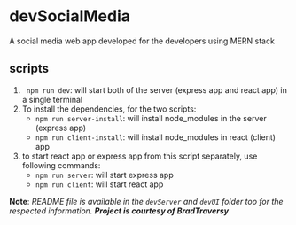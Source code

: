 # devSocialMedia
A social media web app developed for the developers using MERN stack

## scripts
1. ``` npm run dev```: will start both of the server (express app and react app) in a single terminal
2. To install the dependencies, for the two scripts:
    - ```npm run server-install```: will install node_modules in the server (express app)
    - ```npm run client-install```: will install node_modules in react (client) app
3. to start react app or express app from this script separately, use following commands:
    - ```npm run server```: will start express app
    - ```npm run client```: will start react app


**Note**: *README file is available in the `devServer` and `devUI` folder too for the respected information.*
_**Project is courtesy of BradTraversy**_

